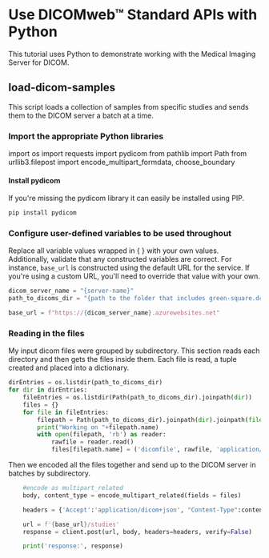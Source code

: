 
# Use DICOMweb™ Standard APIs with Python

This tutorial uses Python to demonstrate working with the Medical Imaging Server for DICOM.

## load-dicom-samples

This script loads a collection of samples from specific studies and sends them to the DICOM server a batch at a time.


### Import the appropriate Python libraries
import os
import requests
import pydicom
from pathlib import Path
from urllib3.filepost import encode_multipart_formdata, choose_boundary


#### Install pydicom

If you're missing the pydicom library it can easily be installed using PIP.

```python
pip install pydicom
```

### Configure user-defined variables to be used throughout
Replace all variable values wrapped in { } with your own values. Additionally, validate that any constructed variables are correct.  For instance, `base_url` is constructed using the default URL for the service. If you're using a custom URL, you'll need to override that value with your own.

```python
dicom_server_name = "{server-name}"
path_to_dicoms_dir = "{path to the folder that includes green-square.dcm and other dcm files}"

base_url = f"https://{dicom_server_name}.azurewebsites.net"
```

### Reading in the files

My input dicom files were grouped by subdirectory.  This section reads each directory and then gets the files inside them.  Each file is
read, a tuple created and placed into a dictionary.

```python
dirEntries = os.listdir(path_to_dicoms_dir)
for dir in dirEntries:
    fileEntries = os.listdir(Path(path_to_dicoms_dir).joinpath(dir))
    files = {}
    for file in fileEntries:
        filepath = Path(path_to_dicoms_dir).joinpath(dir).joinpath(file)
        print("Working on "+filepath.name)
        with open(filepath, 'rb') as reader:
            rawfile = reader.read()            
            files[filepath.name] = ('dicomfile', rawfile, 'application/dicom')
```

Then we encoded all the files together and send up to the DICOM server in batches by subdirectory.

```python
    #encode as multipart_related
    body, content_type = encode_multipart_related(fields = files)

    headers = {'Accept':'application/dicom+json', "Content-Type":content_type}

    url = f'{base_url}/studies'
    response = client.post(url, body, headers=headers, verify=False)

    print('response:', response)
```